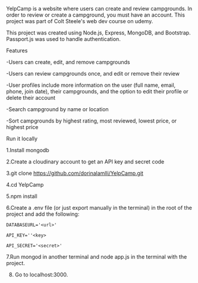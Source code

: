 YelpCamp is a website where users can create and review campgrounds. In order to review or create a campground, you must have an account. This project was part of Colt Steele's web dev course on udemy.

This project was created using Node.js, Express, MongoDB, and Bootstrap. Passport.js was used to handle authentication.

Features

 -Users can create, edit, and remove campgrounds
 
 -Users can review campgrounds once, and edit or remove their review
 
 -User profiles include more information on the user (full name, email, phone, join date), their campgrounds, and the option to edit their profile or delete their account
 
 -Search campground by name or location
 
 -Sort campgrounds by highest rating, most reviewed, lowest price, or highest price

Run it locally

 1.Install mongodb
 
 2.Create a cloudinary account to get an API key and secret code
 
 3.git clone https://github.com/dorinalamlli/YelpCamp.git
 
 4.cd YelpCamp
 
 5.npm install
 
 6.Create a .env file (or just export manually in the terminal) in the root of the project and add the following:
 

	DATABASEURL='<url>'
 
	API_KEY=''<key>
 
	API_SECRET='<secret>'
 
 
 7.Run mongod in another terminal and node app.js in the terminal with the project.
 
8. Go to localhost:3000.
